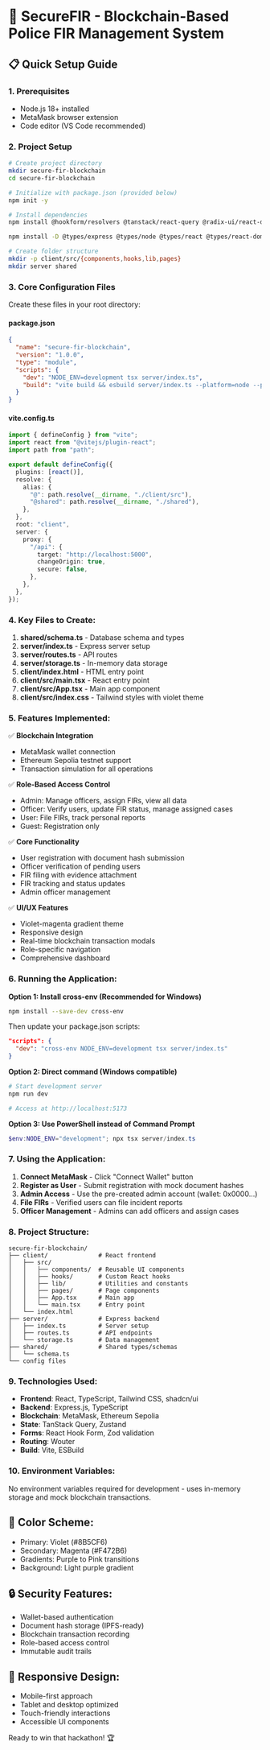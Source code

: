 # 🔐 SecureFIR - Blockchain-Based Police FIR Management System

## 📋 Quick Setup Guide

### 1. Prerequisites
- Node.js 18+ installed
- MetaMask browser extension
- Code editor (VS Code recommended)

### 2. Project Setup

```bash
# Create project directory
mkdir secure-fir-blockchain
cd secure-fir-blockchain

# Initialize with package.json (provided below)
npm init -y

# Install dependencies
npm install @hookform/resolvers @tanstack/react-query @radix-ui/react-dialog @radix-ui/react-select @radix-ui/react-separator @radix-ui/react-slot @radix-ui/react-toast class-variance-authority clsx drizzle-orm drizzle-zod express lucide-react react react-dom react-hook-form tailwind-merge tailwindcss-animate wouter zod

npm install -D @types/express @types/node @types/react @types/react-dom @vitejs/plugin-react autoprefixer drizzle-kit esbuild postcss tailwindcss tsx typescript vite

# Create folder structure
mkdir -p client/src/{components,hooks,lib,pages}
mkdir server shared
```

### 3. Core Configuration Files

Create these files in your root directory:

#### package.json
```json
{
  "name": "secure-fir-blockchain",
  "version": "1.0.0",
  "type": "module",
  "scripts": {
    "dev": "NODE_ENV=development tsx server/index.ts",
    "build": "vite build && esbuild server/index.ts --platform=node --packages=external --bundle --format=esm --outdir=dist"
  }
}
```

#### vite.config.ts
```typescript
import { defineConfig } from "vite";
import react from "@vitejs/plugin-react";
import path from "path";

export default defineConfig({
  plugins: [react()],
  resolve: {
    alias: {
      "@": path.resolve(__dirname, "./client/src"),
      "@shared": path.resolve(__dirname, "./shared"),
    },
  },
  root: "client",
  server: {
    proxy: {
      "/api": {
        target: "http://localhost:5000",
        changeOrigin: true,
        secure: false,
      },
    },
  },
});
```

### 4. Key Files to Create:

1. **shared/schema.ts** - Database schema and types
2. **server/index.ts** - Express server setup
3. **server/routes.ts** - API routes
4. **server/storage.ts** - In-memory data storage
5. **client/index.html** - HTML entry point
6. **client/src/main.tsx** - React entry point
7. **client/src/App.tsx** - Main app component
8. **client/src/index.css** - Tailwind styles with violet theme

### 5. Features Implemented:

✅ **Blockchain Integration**
- MetaMask wallet connection
- Ethereum Sepolia testnet support
- Transaction simulation for all operations

✅ **Role-Based Access Control**
- Admin: Manage officers, assign FIRs, view all data
- Officer: Verify users, update FIR status, manage assigned cases
- User: File FIRs, track personal reports
- Guest: Registration only

✅ **Core Functionality**
- User registration with document hash submission
- Officer verification of pending users
- FIR filing with evidence attachment
- FIR tracking and status updates
- Admin officer management

✅ **UI/UX Features**
- Violet-magenta gradient theme
- Responsive design
- Real-time blockchain transaction modals
- Role-specific navigation
- Comprehensive dashboard

### 6. Running the Application:

**Option 1: Install cross-env (Recommended for Windows)**
```bash
npm install --save-dev cross-env
```

Then update your package.json scripts:
```json
"scripts": {
  "dev": "cross-env NODE_ENV=development tsx server/index.ts"
}
```

**Option 2: Direct command (Windows compatible)**
```bash
# Start development server
npm run dev

# Access at http://localhost:5173
```

**Option 3: Use PowerShell instead of Command Prompt**
```powershell
$env:NODE_ENV="development"; npx tsx server/index.ts
```

### 7. Using the Application:

1. **Connect MetaMask** - Click "Connect Wallet" button
2. **Register as User** - Submit registration with mock document hashes
3. **Admin Access** - Use the pre-created admin account (wallet: 0x0000...)
4. **File FIRs** - Verified users can file incident reports
5. **Officer Management** - Admins can add officers and assign cases

### 8. Project Structure:
```
secure-fir-blockchain/
├── client/              # React frontend
│   ├── src/
│   │   ├── components/  # Reusable UI components
│   │   ├── hooks/       # Custom React hooks
│   │   ├── lib/         # Utilities and constants
│   │   ├── pages/       # Page components
│   │   ├── App.tsx      # Main app
│   │   └── main.tsx     # Entry point
│   └── index.html
├── server/              # Express backend
│   ├── index.ts         # Server setup
│   ├── routes.ts        # API endpoints
│   └── storage.ts       # Data management
├── shared/              # Shared types/schemas
│   └── schema.ts
└── config files
```

### 9. Technologies Used:
- **Frontend**: React, TypeScript, Tailwind CSS, shadcn/ui
- **Backend**: Express.js, TypeScript
- **Blockchain**: MetaMask, Ethereum Sepolia
- **State**: TanStack Query, Zustand
- **Forms**: React Hook Form, Zod validation
- **Routing**: Wouter
- **Build**: Vite, ESBuild

### 10. Environment Variables:
No environment variables required for development - uses in-memory storage and mock blockchain transactions.

## 🎨 Color Scheme:
- Primary: Violet (#8B5CF6)
- Secondary: Magenta (#F472B6)  
- Gradients: Purple to Pink transitions
- Background: Light purple gradient

## 🔒 Security Features:
- Wallet-based authentication
- Document hash storage (IPFS-ready)
- Blockchain transaction recording
- Role-based access control
- Immutable audit trails

## 📱 Responsive Design:
- Mobile-first approach
- Tablet and desktop optimized
- Touch-friendly interactions
- Accessible UI components

Ready to win that hackathon! 🏆